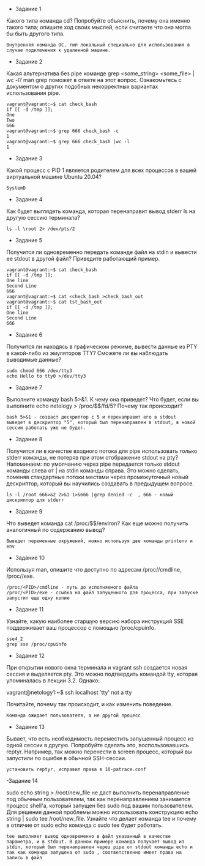 - Задание 1

Какого типа команда cd? Попробуйте объяснить, почему она именно такого типа; опишите ход своих мыслей, если считаете что она могла бы быть другого типа.
```text
Внутренняя команда ОС, тип локальный специально для использования в случае подключения к удаленной машине.
```
- Задание 2

Какая альтернатива без pipe команде grep <some_string> <some_file> | wc -l? man grep поможет в ответе на этот вопрос. Ознакомьтесь с документом о других подобных некорректных вариантах использования pipe.
```text
vagrant@vagrant:~$ cat check_bash
if [[ -d /tmp ]];
One
Two
666
vagrant@vagrant:~$ grep 666 check_bash -c
1
vagrant@vagrant:~$ grep 666 check_bash |wc -l
1
```
- Задание 3

Какой процесс с PID 1 является родителем для всех процессов в вашей виртуальной машине Ubuntu 20.04?
```text
SystemD
```
- Задание 4

Как будет выглядеть команда, которая перенаправит вывод stderr ls на другую сессию терминала?
```text
ls -l \root 2> /dev/pts/2
```
- Задание 5

Получится ли одновременно передать команде файл на stdin и вывести ее stdout в другой файл? Приведите работающий пример.
```text
vagrant@vagrant:~$ cat check_bash
if [[ -d /tmp ]];
One line
Second Line
666
vagrant@vagrant:~$ cat <check_bash >check_bash_out
vagrant@vagrant:~$ cat tst_bash_out
if [[ -d /tmp ]];
One line
Second Line
666
```
- Задание 6

Получится ли находясь в графическом режиме, вывести данные из PTY в какой-либо из эмуляторов TTY? Сможете ли вы наблюдать выводимые данные?
```text
sudo chmod 666 /dev/tty3
echo Hello to tty0 >/dev/tty3
```
- Задание 7

Выполните команду bash 5>&1. К чему она приведет? Что будет, если вы выполните echo netology > /proc/$$/fd/5? Почему так происходит?
```text
bash 5>&1 - создаст дескриптор с 5 и перенаправит его в stdout
выведет в дескриптор "5", который был перенаправлен в stdout, в новой сессии работать уже не будет.
```
- Задание 8

Получится ли в качестве входного потока для pipe использовать только stderr команды, не потеряв при этом отображение stdout на pty? Напоминаем: по умолчанию через pipe передается только stdout команды слева от | на stdin команды справа. Это можно сделать, поменяв стандартные потоки местами через промежуточный новый дескриптор, который вы научились создавать в предыдущем вопросе.
```text
ls -l /root 666>&2 2>&1 1>&666 |grep denied -c  , 666 - новый дискриптор для stderr
```
- Задание 9

Что выведет команда cat /proc/$$/environ? Как еще можно получить аналогичный по содержанию вывод?
```text
Выведет переменные окружений, можно используя две команды printenv и env
```
- Задание 10

Используя man, опишите что доступно по адресам /proc/<PID>/cmdline, /proc/<PID>/exe.
```text
/proc/<PID>/cmdline - путь до исполняемого файла
/proc/<PID>/exe - ссылка на файл запущенного для процесса, при запуске запустит еще одну копию
```
- Задание 11

Узнайте, какую наиболее старшую версию набора инструкций SSE поддерживает ваш процессор с помощью /proc/cpuinfo.
```text
sse4_2 
grep sse /proc/cpuinfo
```
- Задание 12

При открытии нового окна терминала и vagrant ssh создается новая сессия и выделяется pty. Это можно подтвердить командой tty, которая упоминалась в лекции 3.2. Однако:

   vagrant@netology1:~$ ssh localhost 'tty'
   not a tty

   Почитайте, почему так происходит, и как изменить поведение.
```text
Команда ожидает пользователя, а не другой процесс
```
- Задание 13

Бывает, что есть необходимость переместить запущенный процесс из одной сессии в другую. Попробуйте сделать это, воспользовавшись reptyr. Например, так можно перенести в screen процесс, который вы запустили по ошибке в обычной SSH-сессии.
```text
установить reptyr, исправил права в 10-patrace.conf
```
-Задание 14

sudo echo string > /root/new_file не даст выполнить перенаправление под обычным пользователем, так как перенаправлением занимается процесс shell'а, который запущен без sudo под вашим пользователем. Для решения данной проблемы можно использовать конструкцию echo string | sudo tee /root/new_file. Узнайте что делает команда tee и почему в отличие от sudo echo команда с sudo tee будет работать.
```text
tee выполняет вывод одновременно в файл указанный в качестве параметра, и в stdout. В данном примере команда получает вывод из stdin, который был перенаправлен через pipe от stdout команды echo и так как команда запущена от sudo , соответственно имеет права на запись в файл
```
